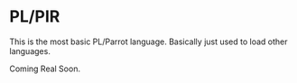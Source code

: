 # PL/PIR

This is the most basic PL/Parrot language. Basically just used to load other languages.

Coming Real Soon.
